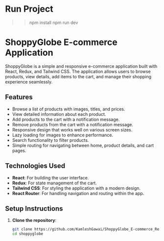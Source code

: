# Run Project 
>>npm install
>>npm run dev

# ShoppyGlobe E-commerce Application

ShoppyGlobe is a simple and responsive e-commerce application built with React, Redux, and Tailwind CSS. The application allows users to browse products, view details, add items to the cart, and manage their shopping experience seamlessly.



## Features

- Browse a list of products with images, titles, and prices.
- View detailed information about each product.
- Add products to the cart with a notification message.
- Remove products from the cart with a notification message.
- Responsive design that works well on various screen sizes.
- Lazy loading for images to enhance performance.
- Search functionality to filter products.
- Simple routing for navigating between home, product details, and cart pages.

## Technologies Used

- **React**: For building the user interface.
- **Redux**: For state management of the cart.
- **Tailwind CSS**: For styling the application with a modern design.
- **React Router**: For handling navigation and routing within the app.

## Setup Instructions

1. **Clone the repository**:

   ```bash
   git clone https://github.com/KamleshGawai/ShoppyGlobe_E-commerce_React.git
   cd shoppyglobe
